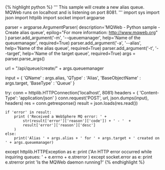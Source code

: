 {% highlight python %}
'''
 This sample will create a new alias queue.
 MQWeb runs on localhost and is listening on port 8081.
'''
import sys
import json
import httplib
import socket
import argparse

parser = argparse.ArgumentParser(
	description='MQWeb - Python sample - Create alias queue',
	epilog="For more information: http://www.mqweb.org"
)
parser.add_argument('-m', '--queuemanager', help='Name of the queuemanager', required=True)
parser.add_argument('-a', '--alias', help='Name of the alias queue', required=True)
parser.add_argument('-t', '--target', help='Name of the target queue', required=True)
args = parser.parse_args()

url = "/api/queue/create/" + args.queuemanager

input = {
	'QName' : args.alias,
	'QType' : 'Alias',
	'BaseObjectName' : args.target,
	'BaseType' : 'Queue'
}

try:
	conn = httplib.HTTPConnection('localhost', 8081)
	headers = {
		'Content-Type': 'application/json'
	}
	conn.request('POST', url, json.dumps(input), headers)
	res = conn.getresponse()
	result = json.loads(res.read())

	if 'error' in result:
		print ('Received a WebSphere MQ error: ' +
			str(result['error']['reason']['code']) + ' - '  +
			result['error']['reason']['desc']
		)
	else:
		print('Alias ' + args.alias + ' for ' + args.target + ' created on ' + args.queuemanager)

except httplib.HTTPException as e:
	print ('An HTTP error occurred while inquiring queues: ' +
		e.errno + e.strerror
	)
except socket.error as e:
	print e.strerror
	print 'Is the MQWeb daemon running?'
{% endhighlight %}
